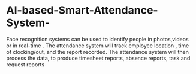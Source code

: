 # AI-based-Smart-Attendance-System-
Face recognition systems can be used to identify people in photos,videos or in real-time . The attendance system will track employee location , time of clocking/out, and the report recorded. The attendance system will then process the data, to produce timesheet reports, absence reports, task and request reports
